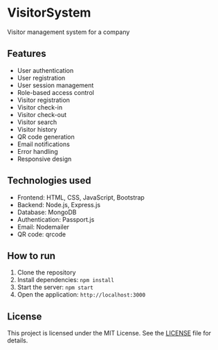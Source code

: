 # VisitorSystem

Visitor management system for a company

## Features

- User authentication
- User registration
- User session management
- Role-based access control
- Visitor registration
- Visitor check-in
- Visitor check-out
- Visitor search
- Visitor history
- QR code generation
- Email notifications
- Error handling
- Responsive design

## Technologies used

- Frontend: HTML, CSS, JavaScript, Bootstrap
- Backend: Node.js, Express.js
- Database: MongoDB
- Authentication: Passport.js
- Email: Nodemailer
- QR code: qrcode

## How to run

1. Clone the repository
2. Install dependencies: `npm install`
3. Start the server: `npm start`
4. Open the application: `http://localhost:3000`

## License

This project is licensed under the MIT License. See the [LICENSE](LICENSE) file for details.
